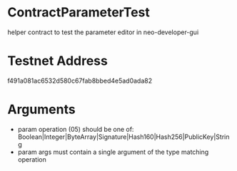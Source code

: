# ContractParameterTest
helper contract to test the parameter editor in neo-developer-gui

# Testnet Address
f491a081ac6532d580c67fab8bbed4e5ad0ada82

# Arguments
* param operation (05) should be one of: Boolean|Integer|ByteArray|Signature|Hash160|Hash256|PublicKey|String
* param args must contain a single argument of the type matching operation
